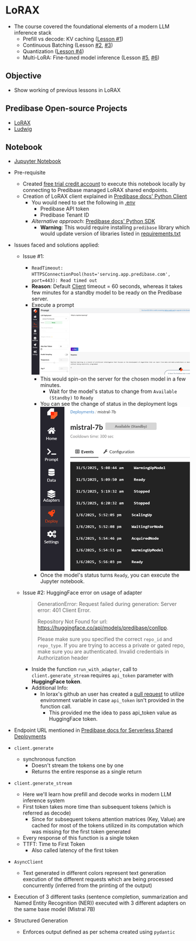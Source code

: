# LoRAX

- The course covered the foundational elements of a modern LLM inference stack
  - Prefill vs decode: KV caching ([Lesson #1](./Lesson_1.md))
  - Continuous Batching (Lesson [#2](./Lesson_2.md), [#3](./Lesson_3.md))
  - Quantization ([Lesson #4](./Lesson_4.md))
  - Multi-LoRA: Fine-tuned model inference (Lesson [#5](./Lesson_5.md), [#6](./Lesson_6.md))

## Objective

- Show working of previous lessons in LoRAX

## Predibase Open-source Projects

- [LoRAX](https://github.com/predibase/lorax)
- [Ludwig](https://github.com/ludwig-ai/ludwig)

## Notebook

- [Jupuyter Notebook](../code/Lesson_7-LoRAX.ipynb)
- Pre-requisite
  - Created [free trial credit account](https://docs.predibase.com/user-guide/getting-started/usage-billing) to execute this notebook locally by connecting to Predibase managed LoRAX shared endpoints.
  - Creation of LoRAX client explained in [Predibase docs' Python Client](https://loraexchange.ai/reference/python_client/#predibase-inference-endpoints)
    - You would need to set the following in [.env](../code/.env)
      - Predibase API token
      - Predibase Tenant ID
    - *Alternative approach*: [Predibase docs' Python SDK](https://docs.predibase.com/inference/querying#python-sdk)
      - **Warning**: This would require installing `predibase` library which would update version of libraries listed in [requirements.txt](../code/requirements.txt)
- Issues faced and solutions applied:
  - Issue #1:
    - `ReadTimeout: HTTPSConnectionPool(host='serving.app.predibase.com', port=443): Read timed out`
    - **Reason**: Default [Client](https://github.com/predibase/lorax/blob/b5a9e38dc9479ca664bbaac9ae949e27e3c30832/clients/python/lorax/client.py#L67) timeout = 60 seconds, whereas it takes few minutes for a standby model to be ready on the Predibase server.
    - Execute a prompt
      ![Prompt Execution](../images/7_0.png)
      - This would spin-on the server for the chosen model in a few minutes.
        - Wait for the model's status to change from `Available (Standby)` to `Ready`
      - You can see the change of status in the deployment logs
        ![Deployment logs](../images/7_1.png)
      - Once the model's status turns `Ready`, you can execute the Jupyter notebook.
  
  - Issue #2: HuggingFace error on usage of adapter

    > GenerationError: Request failed during generation: Server error: 401 Client Error.
    >
    > Repository Not Found for url: https://huggingface.co/api/models/predibase/conllpp.
    >
    > Please make sure you specified the correct `repo_id` and `repo_type`.
    > If you are trying to access a private or gated repo, make sure you are authenticated.
    > Invalid credentials in Authorization header

    - Inside the function `run_with_adapter`, call to `client.generate_stream` requires `api_token` parameter with **HuggingFace token**.
    - Additional Info:
      - In lorax's github an user has created a [pull request](https://github.com/predibase/lorax/issues/541) to utilize environment variable in case `api_token` isn't provided in the function call.
        - This provided me the idea to pass api_token value as HuggingFace token.

- Endpoint URL mentioned in [Predibase docs for Serverless Shared Deployments](https://docs.predibase.com/inference/deployments/shared#with-rest-api)
- `client.generate`
  - synchronous function
    - Doesn't stream the tokens one by one
    - Returns the entire response as a single return
- `client.generate_stream`
  - Here we'll learn how prefill and decode works in modern LLM inference system
  - First token takes more time than subsequent tokens (which is referred as decode)
    - Since for subsequent tokens attention matrices (Key, Value) are cached for most of the tokens utilized in its computation which was missing for the first token generated
  - Every response of this function is a single token
  - TTFT: Time to First Token
    - Also called latency of the first token
- `AsyncClient`
  - Text generated in different colors represent text generation execution of the different requests which are being processed concurrently (inferred from the printing of the output)
- Execution of 3 different tasks (sentence completion, summarization and Named Entity Recognition (NER)) executed with 3 different adapters on the same base model (Mistral 7B)
- Structured Generation
  - Enforces output defined as per schema created using `pydantic`
